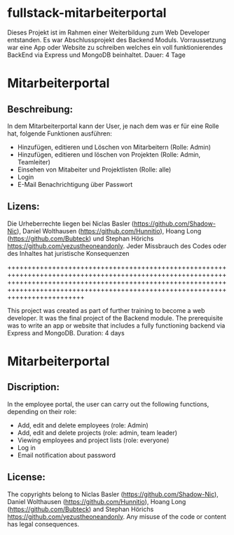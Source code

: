# fullstack-mitarbeiterportal

Dieses Projekt ist im Rahmen einer Weiterbildung zum Web Developer entstanden. Es war Abschlussprojekt des Backend Moduls. Vorraussetzung war eine App oder Website zu schreiben welches ein voll funktionierendes BackEnd via Express und MongoDB beinhaltet. Dauer: 4 Tage

# Mitarbeiterportal

## Beschreibung:

In dem Mitarbeiterportal kann der User, je nach dem was er für eine Rolle hat, folgende Funktionen ausführen:

- Hinzufügen, editieren und Löschen von Mitarbeitern (Rolle: Admin)
- Hinzufügen, editieren und löschen von Projekten (Rolle: Admin, Teamleiter)
- Einsehen von Mitabeiter und Projektlisten (Rolle: alle)
- Login
- E-Mail Benachrichtigung über Passwort

## Lizens:

Die Urheberrechte liegen bei Niclas Basler (https://github.com/Shadow-Nic), Daniel Wolthausen (https://github.com/Hunnitio), Hoang Long (https://github.com/Bubteck) und Stephan Hörichs https://github.com/yezustheoneandonly. Jeder Missbrauch des Codes oder des Inhaltes hat juristische Konsequenzen

+++++++++++++++++++++++++++++++++++++++++++++++++++++++++++++++++++++++++++++++++++++++++++++++++++++++++++++++++++++++++++++++++++++++++++++++++++++++++++++++++++++++++++++++++++++++++++++++++++++++++++++++++++++++++++++++++++++++++++

This project was created as part of further training to become a web developer. It was the final project of the Backend module. The prerequisite was to write an app or website that includes a fully functioning backend via Express and MongoDB. Duration: 4 days

# Mitarbeiterportal

## Discription:

In the employee portal, the user can carry out the following functions, depending on their role:

- Add, edit and delete employees (role: Admin)
- Add, edit and delete projects (role: admin, team leader)
- Viewing employees and project lists (role: everyone)
- Log in
- Email notification about password

## License:

The copyrights belong to Niclas Basler (https://github.com/Shadow-Nic), Daniel Wolthausen (https://github.com/Hunnitio), Hoang Long (https://github.com/Bubteck) and Stephan Hörichs https://github.com/yezustheoneandonly. Any misuse of the code or content has legal consequences.
